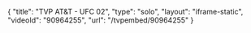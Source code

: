 {
    "title": "TVP AT&T - UFC 02",
    "type": "solo",
    "layout": "iframe-static",
    "videoId": "90964255",
    "url": "\/tvpembed\/90964255"
}